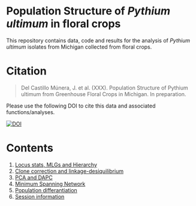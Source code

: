 # Population Structure of *Pythium ultimum* in floral crops

This repository contains data, code and results for the analysis of *Pythium ultimum* isolates from Michigan collected from floral crops.

Citation
========
> Del Castillo Múnera, J. et al. (XXX). Population Structure of Pythium ultimum from Greenhouse Floral Crops in Michigan. In preparation.

Please use the following DOI to cite this data and associated functions/analyses.

[![DOI](https://zenodo.org/badge/DOI/10.5281/zenodo.1405257.svg)](https://doi.org/10.5281/zenodo.1405257)

Contents
========
1. [Locus stats, MLGs and Hierarchy](analysis/Pythium_popgen.md)
2. [Clone correction and linkage-desiquilibrium](analysis/Clone_correction.md)
3. [PCA and DAPC](analysis/PCA_and_DAPC.md)
4. [Minimum Spanning Network](analysis/msn_analysis.md)
5. [Population differantiation](analysis/Pop_diff.md)
6. [Session information](info.md)
